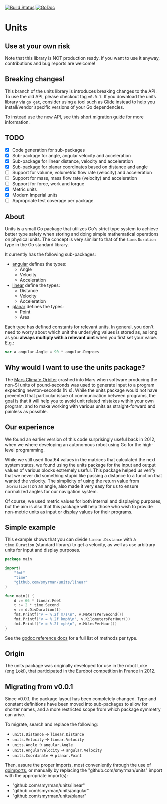 [![Build Status](https://travis-ci.org/smyrman/units.svg?branch=master)](https://travis-ci.org/smyrman/units)
[![GoDoc](https://godoc.org/github.com/smyrman/units?status.svg)](http://godoc.org/github.com/smyrman/units)

# Units

## Use at your own risk
Note that this library is NOT production ready. If you want to use it anyway, contributions and bug reports are welcome!

## Breaking changes!
This branch of the units library is introduces breaking changes to the API. To use the old API, please checkout tag
`v0.0.1`. If you download the units library via `go get`, consider using a tool such as [Glide](http://glide.sh/)
instead to help you install/vendor specific versions of your Go dependencies.

To instead use the new API, see this [short migration guide](#migrating-from-v001) for more information.

## TODO

- [x] Code generation for sub-packages
- [x] Sub-package for angle, angular velocity and acceleration
- [x] Sub-package for linear distance, velocity and acceleration
- [x] Sub-package for planar coordinates based on distance and angle
- [ ] Support for volume, volumetric flow rate (velocity) and acceleration
- [ ] Support for mass, mass flow rate (velocity) and acceleration
- [ ] Support for force, work and torque
- [x] Metric units
- [x] Modern Imperial units
- [ ] Appropriate test coverage per package.

## About
Units is a small Go package that utilizes Go's strict type system to achieve better type safety when storing and doing
simple mathematical operations on physical units. The concept is very similar to that of the `time.Duration` type in the
Go standard library.

It currently has the following sub-packages:

- [angular](http://godoc.org/github.com/smyrman/units/angular) defines the types:
	- Angle
	- Velocity
	- Acceleration
- [linear](https://godoc.org/github.com/smyrman/units/linear) define the types:
	- Distance
	- Velocity
	- Acceleration
- [planar](https://godoc.org/github.com/smyrman/units/planar) defines the types:
	- Point
	- Area

Each type has defined constants for relevant units. In general, you don't need to worry about which unit the underlying
values is stored as, as long as you **always multiply with a relevant uint** when you first set your value. E.g.:

```go
var a angular.Angle = 90 * angular.Degrees
```

## Why would I want to use the units package?
The [Mars Climate Orbiter](https://en.wikipedia.org/wiki/Mars_Climate_Orbiter) crashed into Mars when software producing
the non-SI units of pound-seconds was used to generate input to a program expecting newton-seconds (N s). While the
units package would not have prevented that particular issue of communication between programs, the goal is that it will
help you to avoid unit related mistakes within your own program, and to make working with various units as
straight-forward and painless as possible.


## Our experience
We found an earlier version of this code surprisingly useful back in 2012, when we where developing an autonomous robot
using Go for the high-level programming.

While we still used float64 values in the matrices that calculated the next system states, we found using the units
package for the input and output values of various blocks extremely useful. This package helped us verify that we never
did something stupid like passing a distance to a function that wanted the velocity. The simplicity of using the return
value from `.Normalize()`on an angle, also made it very easy for us to ensure normalized angles for our navigation
system.

Of course, we used metric values for both internal and displaying purposes, but the aim is also that this package will
help those who wish to provide non-metric units as input or display values for their programs.


## Simple example
This example shows that you can divide `linear.Distance` with a `time.Duration` (standard library) to get a velocity,
as well as use arbitrary units for input and display purposes.

```go
package main

import(
	"fmt"
	"time"
	"github.com/smyrman/units/linear"
)

func main() {
	d := 66 * linear.Feet
	t := 2 * time.Second
	v := d.DivDuration(t)
	fmt.Printf("v = %.2f m/s\n", v.MetersPerSecond())
	fmt.Printf("v = %.2f kmph\n", v.KilometersPerHour())
	fmt.Printf("v = %.2f mph\n", v.MilesPerHour())
}
```

See the [godoc reference docs](http://godoc.org/github.com/smyrman/units) for a full list of methods per type.


## Origin
The units package was originally developed for use in the robot Loke (eng:Loki), that participated in the Eurobot
competition in France in 2012.


## Migrating from v0.0.1
Since v0.0.1, the package layout has been completely changed. Type and constant definitions have been moved
into sub-packages to allow for shorter names, and a more restricted scope from which package symmetry can arise.

To migrate, search and replace the following:
- `units.Distance` -> `linear.Distance`
- `units.Velocity` -> `linear.Velocity`
- `units.Angle` -> `angular.Angle`
- `units.AngularVelocity` -> `angular.Velocity`
- `units.Coordinate` -> `planar.Point`

Then, assure the proper imports, most conveniently through the use of
[goimports](https://godoc.org/golang.org/x/tools/cmd/goimports), or manually by replacing the
"github.com/smyrman/units" import with the appropriate import(s):

- "github.com/smyrman/units/linear"
- "github.com/smyrman/units/angular"
- "github.com/smyrman/units/planar"
